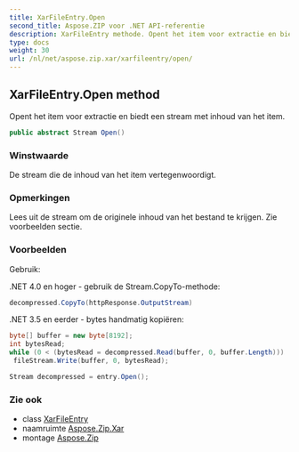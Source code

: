 ```yaml
---
title: XarFileEntry.Open
second_title: Aspose.ZIP voor .NET API-referentie
description: XarFileEntry methode. Opent het item voor extractie en biedt een stream met inhoud van het item.
type: docs
weight: 30
url: /nl/net/aspose.zip.xar/xarfileentry/open/
---
```

## XarFileEntry.Open method

Opent het item voor extractie en biedt een stream met inhoud van het item.

```csharp
public abstract Stream Open()
```

### Winstwaarde

De stream die de inhoud van het item vertegenwoordigt.

### Opmerkingen

Lees uit de stream om de originele inhoud van het bestand te krijgen. Zie voorbeelden sectie.

### Voorbeelden

Gebruik:

.NET 4.0 en hoger - gebruik de Stream.CopyTo-methode:

```csharp
decompressed.CopyTo(httpResponse.OutputStream)
```

.NET 3.5 en eerder - bytes handmatig kopiëren:

```csharp
byte[] buffer = new byte[8192];
int bytesRead;
while (0 < (bytesRead = decompressed.Read(buffer, 0, buffer.Length)))
 fileStream.Write(buffer, 0, bytesRead);
```

```csharp
Stream decompressed = entry.Open();
```

### Zie ook

* class [XarFileEntry](../)
* naamruimte [Aspose.Zip.Xar](../../xarfileentry/)
* montage [Aspose.Zip](../../../)


